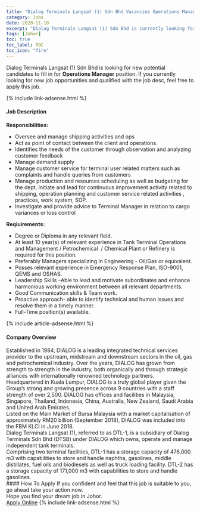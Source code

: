 ```yaml
---
title: "Dialog Terminals Langsat (1) Sdn Bhd Vacancies Operations Manager" 
category: Jobs 
date: 2020-11-18 
excerpt: "Dialog Terminals Langsat (1) Sdn Bhd is currently looking for suitable person to fill in the Operations Manager which positioned at Johor" 
tags: [Johor] 
toc: true 
toc_label: TOC 
toc_icon: "fire" 
--- 
```


<p>Dialog Terminals Langsat (1) Sdn Bhd is looking for new potential candidates to fill in for <b>Operations Manager</b> position. If you currently looking for new job opportunities and qualified with the job desc, feel free to apply this job.
</p>{% include link-adsense.html %} 
<div><div><div><h4>Job Description</h4></div></div><div><div><span><div><div><strong>Responsibilities:</strong></div><ul><li>Oversee and manage shipping activities and ops</li><li>Act as point of contact between the client and operations.</li><li>Identifies the needs of the customer through observation and analyzing customer feedback</li><li>Manage demand supply</li><li>Manage customer service for terminal user related matters such as complaints and handle queries from customers</li><li>Manage production and resources scheduling as well as budgeting for the dept. Initiate and lead for continuous improvement activity related to shipping, operation planning and customer service related activities , practices, work system, SOP.</li><li>Investigate and provide advice to Terminal Manager in relation to cargo variances or loss control</li></ul><div><strong>Reqiuirements:</strong></div><ul><li>Degree or Diploma in any relevant field.</li><li>At least 10 year(s) of relevant experience in Tank Terminal Operations and Management / Petrochemical&#160; / Chemical Plant or Refinery is required for this position.</li><li>Preferably Managers specializing in Engineering - Oil/Gas or equivalent.</li><li>Posses relevant experience in Emergency Response Plan, ISO-9001, QEMS and OSHAS.</li><li>Leadership Skills &#8211;Able to lead and motivate subordinates and enhance harmonious working environment between all relevant departments.</li><li>Good Communication skills &amp; Team work.</li><li>Proactive approach- able to identify technical and human issues and resolve them in a timely manner.</li><li>Full-Time position(s) available.</li></ul></div></span></div></div></div> 
{% include article-adsense.html %} 
<div><div><div><h4>Company Overview</h4></div></div><div><div><span><div><div>
	Established in 1984, DIALOG is a leading integrated technical services provider to the upstream, midstream and downstream sectors in the oil, gas and petrochemical industry. Over the years, DIALOG has grown from strength to strength in the industry, both organically and through strategic alliances with internationally renowned technology partners.</div>
<div>
	Headquartered in Kuala Lumpur, DIALOG is a truly global player given the Group&#8217;s strong and growing presence across 9 countries with a staff strength of over 2,500. DIALOG has offices and facilities in Malaysia, Singapore, Thailand, Indonesia, China, Australia, New Zealand, Saudi Arabia and United Arab Emirates.&#160;</div>
<div>
	Listed on the Main Market of Bursa Malaysia with a market capitalisation of approximately RM20 billion (September 2018), DIALOG was included into the FBM KLCI in June 2018.</div>
<div>
	Dialog Terminals Langsat (1), referred to as DTL-1, is a subsidiary of Dialog Terminals Sdn Bhd (DTSB) under DIALOG which owns, operate and manage independent tank terminals.</div>
<div>
	Comprising two terminal facilities, DTL-1 has a storage capacity of 476,000 m3 with capabilities to store and handle naphtha, gasolines, middle distillates, fuel oils and biodiesels as well as truck loading facility.&#160;DTL-2 has a storage capacity of 171,000 m3 with capabilities to store and handle gasolines.</div></div></span></div></div></div> 
#### How To Apply 
If you confident and feel that this job is suitable to you, go ahead take your action now. <br/> 
Hope you find your dream job in Johor. <br/> 
<a href="https://www.jobstreet.com.my/en/job/operations-manager-4426325?jobId=jobstreet-my-job-4426325&sectionRank=5&token=0~3578cd35-1363-4026-bf8c-6608e50f3597&fr=SRP%20View%20In%20New%20Ta" class="btn btn--info" target="_blank" rel="nofollow noopenner">Apply Online</a> 
{% include link-adsense.html %} 